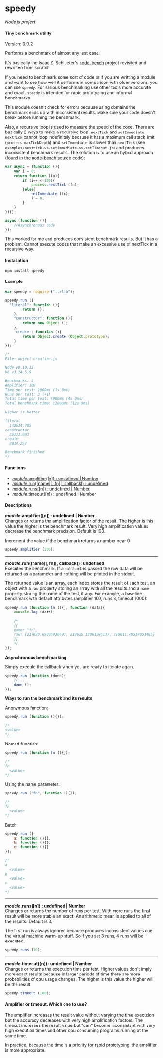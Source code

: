 speedy
======

_Node.js project_

#### Tiny benchmark utility ####

Version: 0.0.2

Performs a benchmark of almost any test case.

It's basically the Isaac Z. Schlueter's [node-bench](https://github.com/isaacs/node-bench) project revisited and rewritten from scratch.

If you need to benchmark some sort of code or if you are writting a module and want to see how well it performs in comparison with older versions, you can use `speedy`. For serious benchmarking use other tools more accurate and exact. `speedy` is intended for rapid prototyping and informal benchmarks.

This module doesn't check for errors because using domains the benchmark ends up with inconsistent results. Make sure your code doesn't break before running the benchmark.

Also, a recursive loop is used to measure the speed of the code. There are basically 2 ways to make a recursive loop: `nextTick` and `setImmediate`. `nextTick` cannot loop indefinitely because it has a maximum call stack limit (`process.maxTickDepth`) and `setImmediate` is slower than `nextTick` (see `examples/nexttick-vs-setimmediate-vs-setTimeout.js`) and produces inconsistent benchmark results. The solution is to use an hybrid approach (found in the [node-bench](https://github.com/isaacs/node-bench) source code):

```javascript
var async = (function (){
	var i = 0;
	return function (fn){
		if (i++ < 100){
			process.nextTick (fn);
		}else{
			setImmediate (fn);
			i = 0;
		}
	}
})();

async (function (){
	//Asynchronous code
});
```

This worked for me and produces consistent benchmark results. But it has a problem. Cannot execute codes that make an excessive use of nextTick in a recursive way.

#### Installation ####

```
npm install speedy
```

#### Example ####

```javascript
var speedy = require ("../lib");

speedy.run ({
  "literal": function (){
		return {};
	},
	"constructor": function (){
		return new Object ();
	},
	"create": function (){
		return Object.create (Object.prototype);
	}
});

/*
File: object-creation.js

Node v0.10.12
V8 v3.14.5.9

Benchmarks: 3
Amplifier: 100
Time per test: 1000ms (1s 0ms)
Runs per test: 3 (+1)
Total time per test: 4000ms (4s 0ms)
Total benchmark time: 12000ms (12s 0ms)

Higher is better

literal
  142634.785
constructor
  36133.003
create
  8014.257

Benchmark finished
*/
```

#### Functions ####

- [_module_.amplifier([n]) : undefined | Number](#amplifier)
- [_module_.run([name][, fn][, callback]) : undefined](#run)
- [_module_.runs([n]) : undefined | Number](#runs)
- [_module_.timeout([n]) : undefined | Number](#timeout)

#### Descriptions ####

<a name="amplifier"></a>
___module_.amplifier([n]) : undefined | Number__  
Changes or returns the amplification factor of the result. The higher is this value the higher is the benchmark result. Very high amplification values decrease the benchmark precision. Default is 100.

Increment the value if the benchmark returns a number near 0.

```javascript
speedy.amplifier (200);
```

---

<a name="run"></a>
___module_.run([name][, fn][, callback]) : undefined__  
Executes the benchmark. If a `callback` is passed the raw data will be returned as a parameter and nothing will be printed in the stdout.

The returned value is an array, each index stores the result of each test, an object with a `raw` property storing an array with all the results and a `name` property storing the name of the test, if any. For example, a baseline benchmark with default attributes (amplifier 100, runs 3, timeout 1000):

```javascript
speedy.run (function fn (){}, function (data){
	console.log (data);
	
	/*
	[{
    name: "fn",
    raw: [217620.69306930693, 218626.13861386137, 218811.48514851485]
	}]
	*/
});
```

__Asynchronous benchmarking__

Simply execute the callback when you are ready to iterate again.

```javascript
speedy.run (function (done){
	//...
	done ();
});
```

__Ways to run the benchmark and its results__

Anonymous function:

```javascript
speedy.run (function (){});

/*
<value>
*/
```

Named function:

```javascript
speedy.run (function fn (){});

/*
fn
  <value>
*/
```

Using the name parameter:

```javascript
speedy.run ("fn", function (){});

/*
fn
  <value>
*/
```

Batch:

```javascript
speedy.run ({
	a: function (){},
	b: function (){},
	c: function (){}
});

/*
a
  <value>
b
  <value>
c
  <value>
*/
```

---

<a name="runs"></a>
___module_.runs([n]) : undefined | Number__  
Changes or returns the number of runs per test. With more runs the final result will be more stable an exact. An arithmetic mean is applied to all of the results. Default is 3.

The first run is always ignored because produces inconsistent values due the virtual machine warm-up stuff. So if you set 3 runs, 4 runs will be executed.

```javascript
speedy.runs (10);
```

---

<a name="timeout"></a>
___module_.timeout([n]) : undefined | Number__  
Changes or returns the execution time per test. Higher values don't imply more exact results because in larger periods of time there are more probabilities of cpu usage changes. The higher is this value the higher will be the result.

```javascript
speedy.timeout (100);
```

#### Amplifier or timeout. Which one to use? ####

The amplifier increases the result value without varying the time execution but the accuracy decreases with very high amplification factors.
The timeout increases the result value but "can" become inconsistent with very high execution times and other cpu consuming programs running at the same time.

In practice, because the time is a priority for rapid prototyping, the amplifier is more appropriate.